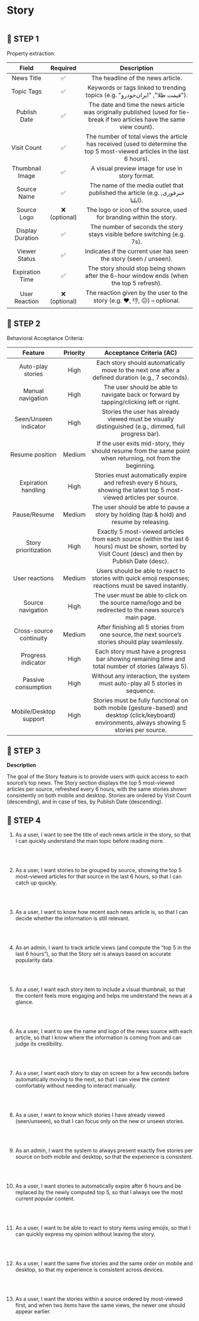 <summary><h1 style="display: inline-block;border: none">Story</h1></summary>

## 📝 STEP 1

Property extraction:

|          Field           | Required |                                Description                                |
| :----------------------: | :------: | :-----------------------------------------------------------------------: |
|     News Title     |    ✅    |                    The headline of the news article.                         |
|      Topic Tags      |    ✅    |                      Keywords or tags linked to trending topics (e.g. "قیمت طلا", "ایران‌خودرو").                        |
|    Publish Date      |    ✅    | The date and time the news article was originally published (used for tie-break if two articles have the same view count). |
| Visit Count |    ✅    |             The number of total views the article has received (used to determine the top 5 most-viewed articles in the last 6 hours).            |
| Thumbnail Image |    ✅    |            A visual preview image for use in story format.             |
| Source Name |    ✅    |            The name of the media outlet that published the article (e.g. خبرفوری, ایلنا).           |
| Source Logo |    ❌ (optional)    |             The logo or icon of the source, used for branding within the story.           |
| Display Duration |    ✅    |             The number of seconds the story stays visible before switching (e.g. 7s).           |
| Viewer Status |    ✅    |             Indicates if the current user has seen the story (seen / unseen).            |
| Expiration Time |    ✅    |            The story should stop being shown after the 6-hour window ends (when the top 5 refresh).          |
| User Reaction |    ❌ (optional)   |             The reaction given by the user to the story (e.g. ❤️, 👎, 😐) – optional.             |

## 📝 STEP 2

Behavioral Acceptance Criteria:

|          Feature           | Priority |                                Acceptance Criteria (AC)                                |
| :----------------------: | :------: | :-----------------------------------------------------------------------: |
|     Auto-play stories     |    High    |                 Each story should automatically move to the next one after a defined duration (e.g., 7 seconds).                        |
|      Manual navigation     |    High    |                      The user should be able to navigate back or forward by tapping/clicking left or right.                       |
|    Seen/Unseen indicator      |    High    | Stories the user has already viewed must be visually distinguished (e.g., dimmed, full progress bar). |
| Resume position |    Medium    |             If the user exits mid-story, they should resume from the same point when returning, not from the beginning.           |
| Expiration handling |    High    |         Stories must automatically expire and refresh every 6 hours, showing the latest top 5 most-viewed articles per source.        |
| Pause/Resume |    Medium    |            The user should be able to pause a story by holding (tap & hold) and resume by releasing.           |
| Story prioritization |   High    |           Exactly 5 most-viewed articles from each source (within the last 6 hours) must be shown, sorted by Visit Count (desc) and then by Publish Date (desc).
| User reactions |    Medium    |             Users should be able to react to stories with quick emoji responses; reactions must be saved instantly.          |
| Source navigation |    High    |            The user must be able to click on the source name/logo and be redirected to the news source’s main page.           |
| Cross-source continuity |    Medium    |          After finishing all 5 stories from one source, the next source’s stories should play seamlessly.    |
| Progress indicator |    High    |          Each story must have a progress bar showing remaining time and total number of stories (always 5).            |
| Passive consumption |High   |      Without any interaction, the system must auto-play all 5 stories in sequence.        |
| Mobile/Desktop support |High   |        Stories must be fully functional on both mobile (gesture-based) and desktop (click/keyboard) environments, always showing 5 stories per source.         |
## 📝 STEP 3

**Description**

The goal of the Story feature is to provide users with quick access to each source’s top news. The Story section displays the top 5 most-viewed articles per source, refreshed every 6 hours, with the same stories shown consistently on both mobile and desktop. Stories are ordered by Visit Count (descending), and in case of ties, by Publish Date (descending).

## 📝 STEP 4

1. As a user, I want to see the title of each news article in the story, so that I can quickly understand the main topic before reading more.
<br />
<br />

2. As a user, I want stories to be grouped by source, showing the top 5 most-viewed articles for that source in the last 6 hours, so that I can catch up quickly.
<br />
<br />

3. As a user, I want to know how recent each news article is, so that I can decide whether the information is still relevant.
<br />
<br />

4. As an admin, I want to track article views (and compute the “top 5 in the last 6 hours”), so that the Story set is always based on accurate popularity data.
<br />
<br />

5. As a user, I want each story item to include a visual thumbnail, so that the content feels more engaging and helps me understand the news at a glance.
<br />
<br />

6. As a user, I want to see the name and logo of the news source with each article, so that I know where the information is coming from and can judge its credibility.
<br />
<br />

7. As a user, I want each story to stay on screen for a few seconds before automatically moving to the next, so that I can view the content comfortably without needing to interact manually.
<br />
<br />

8. As a user, I want to know which stories I have already viewed (seen/unseen), so that I can focus only on the new or unseen stories.
<br />
<br />


9. As an admin, I want the system to always present exactly five stories per source on both mobile and desktop, so that the experience is consistent.
<br />
<br />


10. As a user, I want stories to automatically expire after 6 hours and be replaced by the newly computed top 5, so that I always see the most current popular content.
<br />
<br />

11. As a user, I want to be able to react to story items using emojis, so that I can quickly express my opinion without leaving the story.
<br />
<br />

12. As a user, I want the same five stories and the same order on mobile and desktop, so that my experience is consistent across devices.
<br />
<br />

13. As a user, I want the stories within a source ordered by most-viewed first, and when two items have the same views, the newer one should appear earlier.
<br />
<br />